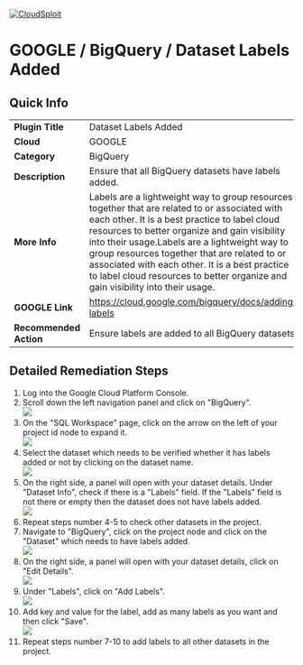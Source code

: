 [![CloudSploit](https://cloudsploit.com/img/logo-new-big-text-100.png "CloudSploit")](https://cloudsploit.com)

# GOOGLE / BigQuery / Dataset Labels Added

## Quick Info

| | |
|-|-|
| **Plugin Title** | Dataset Labels Added |
| **Cloud** | GOOGLE |
| **Category** | BigQuery |
| **Description** | Ensure that all BigQuery datasets have labels added. |
| **More Info** | Labels are a lightweight way to group resources together that are related to or associated with each other. It is a best practice to label cloud resources to better organize and gain visibility into their usage.Labels are a lightweight way to group resources together that are related to or associated with each other. It is a best practice to label cloud resources to better organize and gain visibility into their usage. |
| **GOOGLE Link** | https://cloud.google.com/bigquery/docs/adding-labels |
| **Recommended Action** | Ensure labels are added to all BigQuery datasets. |

## Detailed Remediation Steps
1. Log into the Google Cloud Platform Console.
2. Scroll down the left navigation panel and click on "BigQuery". </br> <img src="/resources/google/bigquery/dataset-labels-added/step2.png">
3. On the "SQL Workspace" page, click on the arrow on the left of your project id node to expand it.</br> <img src="/resources/google/bigquery/dataset-labels-added/step3.png"/>
4. Select the dataset which needs to be verified whether it has labels added or not by clicking on the dataset name.</br> <img src="/resources/google/bigquery/dataset-labels-added/step4.png"/>
5. On the right side, a panel will open with your dataset details. Under "Dataset Info", check if there is a "Labels" field. If the "Labels" field is not there or empty then the dataset does not have labels added.</br> <img src="/resources/google/bigquery/dataset-labels-added/step5.png"/>
6. Repeat steps number 4-5 to check other datasets in the project.</br>
7. Navigate to "BigQuery", click on the project node and click on the "Dataset" which needs to have labels added.</br> <img src="/resources/google/bigquery/dataset-labels-added/step7.png"/>
8. On the right side, a panel will open with your dataset details, click on "Edit Details".</br> <img src="/resources/google/bigquery/dataset-labels-added/step8.png"/>
9. Under "Labels", click on "Add Labels".</br> <img src="/resources/google/bigquery/dataset-labels-added/step9.png"/>
10. Add key and value for the label, add as many labels as you want and then click "Save".</br> <img src="/resources/google/bigquery/dataset-labels-added/step10.png"/>
11. Repeat steps number 7-10 to add labels to all other datasets in the project.</br>